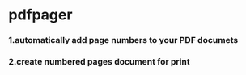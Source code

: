 # pdfpager
### 1.automatically add page numbers to your PDF documets  
### 2.create numbered pages document for print
